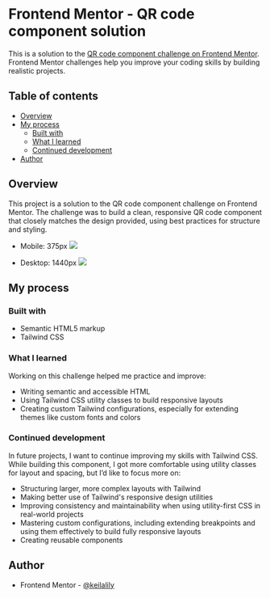 # Frontend Mentor - QR code component solution

This is a solution to the [QR code component challenge on Frontend Mentor](https://www.frontendmentor.io/challenges/qr-code-component-iux_sIO_H). Frontend Mentor challenges help you improve your coding skills by building realistic projects. 

## Table of contents

- [Overview](#overview)
- [My process](#my-process)
  - [Built with](#built-with)
  - [What I learned](#what-i-learned)
  - [Continued development](#continued-development)
- [Author](#author)

## Overview

This project is a solution to the QR code component challenge on Frontend Mentor. The challenge was to build a clean, responsive QR code component that closely matches the design provided, using best practices for structure and styling.

- Mobile: 375px
![](./design/qr-code-component-mobile.jpg)

- Desktop: 1440px
![](./design/qr-code-component-desktop.jpg)

## My process

### Built with

- Semantic HTML5 markup
- Tailwind CSS

### What I learned

Working on this challenge helped me practice and improve:
- Writing semantic and accessible HTML
- Using Tailwind CSS utility classes to build responsive layouts
- Creating custom Tailwind configurations, especially for extending themes like custom fonts and colors

### Continued development

In future projects, I want to continue improving my skills with Tailwind CSS. While building this component, I got more comfortable using utility classes for layout and spacing, but I’d like to focus more on:
- Structuring larger, more complex layouts with Tailwind
- Making better use of Tailwind's responsive design utilities
- Improving consistency and maintainability when using utility-first CSS in real-world projects
- Mastering custom configurations, including extending breakpoints and using them effectively to build fully responsive layouts
- Creating reusable components

## Author

- Frontend Mentor - [@keilalily](https://www.frontendmentor.io/profile/keilalily)